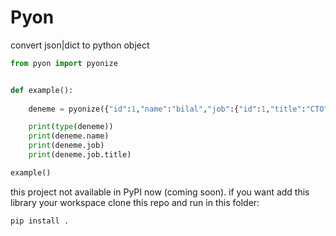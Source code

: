 # Pyon
convert json|dict to python object


```py
from pyon import pyonize


def example():
    
    deneme = pyonize({"id":1,"name":"bilal","job":{"id":1,"title":"CTO"}})

    print(type(deneme))
    print(deneme.name)
    print(deneme.job)
    print(deneme.job.title)

example()
```


this project not available in PyPI now (coming soon). if you want add this library your workspace clone this repo and run in this folder:

```
pip install .
```
